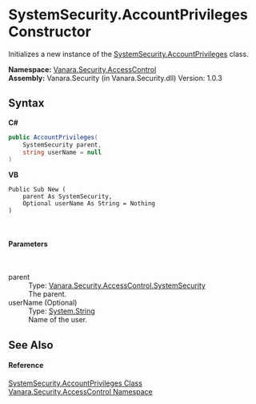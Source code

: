# SystemSecurity.AccountPrivileges Constructor 
 

Initializes a new instance of the <a href="1726478c-7693-5520-dd40-3bb86bbecb7a">SystemSecurity.AccountPrivileges</a> class.

**Namespace:**&nbsp;<a href="62a937f8-234b-6e15-2f22-272a8ae206a7">Vanara.Security.AccessControl</a><br />**Assembly:**&nbsp;Vanara.Security (in Vanara.Security.dll) Version: 1.0.3

## Syntax

**C#**<br />
``` C#
public AccountPrivileges(
	SystemSecurity parent,
	string userName = null
)
```

**VB**<br />
``` VB
Public Sub New ( 
	parent As SystemSecurity,
	Optional userName As String = Nothing
)
```

<br />

#### Parameters
&nbsp;<dl><dt>parent</dt><dd>Type: <a href="d966f360-1793-ec9a-f172-06cfdff71c9b">Vanara.Security.AccessControl.SystemSecurity</a><br />The parent.</dd><dt>userName (Optional)</dt><dd>Type: <a href="http://msdn2.microsoft.com/en-us/library/s1wwdcbf" target="_blank">System.String</a><br />Name of the user.</dd></dl>

## See Also


#### Reference
<a href="1726478c-7693-5520-dd40-3bb86bbecb7a">SystemSecurity.AccountPrivileges Class</a><br /><a href="62a937f8-234b-6e15-2f22-272a8ae206a7">Vanara.Security.AccessControl Namespace</a><br />